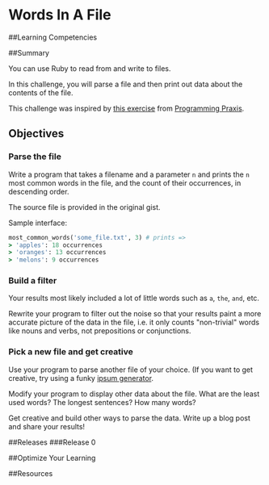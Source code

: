 # Words In A File

##Learning Competencies

##Summary

You can use Ruby to read from and write to files.

In this challenge, you will parse a file and then print out data about the contents of the file.

This challenge was inspired by [this exercise](http://programmingpraxis.com/2009/03/10/word-frequencies/) from [Programming Praxis](http://programmingpraxis.com/).

## Objectives

### Parse the file

Write a program that takes a filename and a parameter `n` and prints the `n` most common words in the file, and the count of their occurrences, in descending order.

The source file is provided in the original gist.

Sample interface:

```ruby
most_common_words('some_file.txt', 3) # prints =>
> 'apples': 18 occurrences
> 'oranges': 13 occurrences
> 'melons': 9 occurrences
```

### Build a filter

Your results most likely included a lot of little words such as `a`, `the`, `and`, etc.

Rewrite your program to filter out the noise so that your results paint a more accurate picture of the data in the file, i.e. it only counts "non-trivial" words like nouns and verbs, not prepositions or conjunctions.

### Pick a new file and get creative

Use your program to parse another file of your choice. (If you want to get creative, try using a funky [ipsum generator](http://wpmu.org/12-lorem-ipsum-generators-that-make-dummy-text-more-fun/).

Modify your program to display other data about the file. What are the least used words? The longest sentences? How many words?

Get creative and build other ways to parse the data. Write up a blog post and share your results!

##Releases
###Release 0

##Optimize Your Learning

##Resources